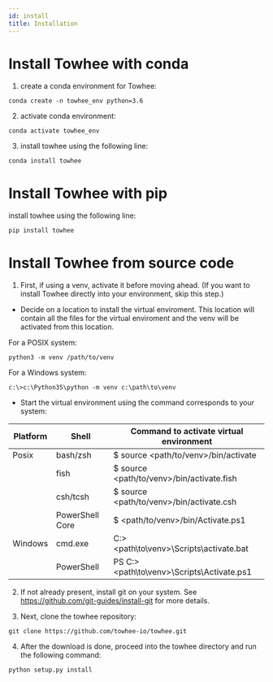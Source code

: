 ```yaml
---
id: install
title: Installation
---
```


# Install Towhee with conda
   1. create a conda environment for Towhee:

   ```console
   conda create -n towhee_env python=3.6
   ```

   2. activate conda environment:
   ```console
   conda activate towhee_env
   ```

   3. install towhee using the following line:
   ```console
   conda install towhee
   ```

# Install Towhee with pip
   install towhee using the following line:
   ```console
   pip install towhee
   ```

# Install Towhee from source code
   1. First, if using a venv, activate it before moving ahead. (If you want to install Towhee directly into your environment, skip this step.)

   * Decide on a location to install the virtual enviroment. This location will contain all the files for the virtual enviroment and the venv will be activated from this location.

   For a POSIX system:
   ```console
   python3 -m venv /path/to/venv
   ```

   For a Windows system:
   ```console
   c:\>c:\Python35\python -m venv c:\path\to\venv
   ```

   * Start the virtual environment using the command corresponds to your system:

   | Platform | Shell | Command to activate virtual environment |
   |---|---|---|
   | Posix | bash/zsh | $ source <path/to/venv>/bin/activate |
   | | fish | $ source <path/to/venv>/bin/activate.fish |
   | | csh/tcsh | $ source <path/to/venv>/bin/activate.csh |
   | | PowerShell Core | $ <path/to/venv>/bin/Activate.ps1 |
   | Windows | cmd.exe | C:\> <path\to\venv>\Scripts\activate.bat |
   | | PowerShell | PS C:\> <path\to\venv>\Scripts\Activate.ps1 |

   2. If not already present, install git on your system. See https://github.com/git-guides/install-git for more details.

   3. Next, clone the towhee repository:
   ```console
   git clone https://github.com/towhee-io/towhee.git
   ```

   4. After the download is done, proceed into the towhee directory and run the following command:
   ```console
   python setup.py install
   ```